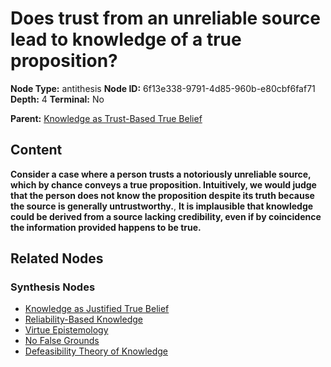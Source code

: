 # Does trust from an unreliable source lead to knowledge of a true proposition?

**Node Type:** antithesis
**Node ID:** 6f13e338-9791-4d85-960b-e80cbf6faf71
**Depth:** 4
**Terminal:** No

**Parent:** [Knowledge as Trust-Based True Belief](knowledge-as-trust-based-true-belief-synthesis-332f424d-a3dc-43f3-ba77-0cda923b8bb6.md)

## Content

**Consider a case where a person trusts a notoriously unreliable source, which by chance conveys a true proposition. Intuitively, we would judge that the person does not know the proposition despite its truth because the source is generally untrustworthy.**, **It is implausible that knowledge could be derived from a source lacking credibility, even if by coincidence the information provided happens to be true.**

## Related Nodes

### Synthesis Nodes

- [Knowledge as Justified True Belief](knowledge-as-justified-true-belief-synthesis-57f33b4b-2ffe-47dc-94f8-8f7edcc65277.md)
- [Reliability-Based Knowledge](reliability-based-knowledge-synthesis-a6d4f809-997e-4e33-88a8-0e6ea599bc35.md)
- [Virtue Epistemology](virtue-epistemology-synthesis-2606b5da-9db0-4521-875c-2a3fff953a3e.md)
- [No False Grounds](no-false-grounds-synthesis-c0737245-034f-46cd-a8f7-4a2019000c2a.md)
- [Defeasibility Theory of Knowledge](defeasibility-theory-of-knowledge-synthesis-71ad14a5-4a87-4dc9-9424-5220d04618fb.md)
